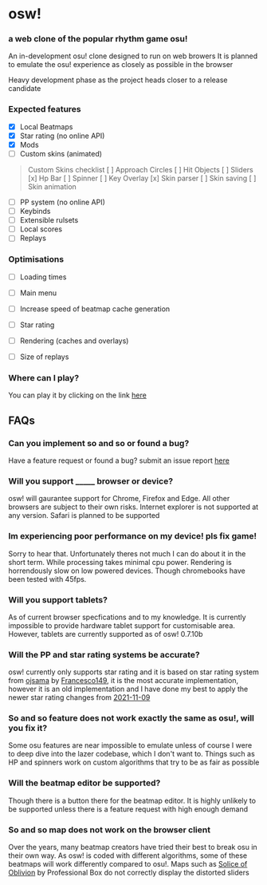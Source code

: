 # osw!
### a web clone of the popular rhythm game osu!
An in-development osu! clone designed to run on web browers
It is planned to emulate the osu! experience as closely as possible in the browser

Heavy development phase as the project heads closer to a release candidate

### Expected features
- [x] Local Beatmaps
- [x] Star rating (no online API)
- [x] Mods
- [ ] Custom skins (animated)
> Custom Skins checklist
[ ] Approach Circles
[ ] Hit Objects
[ ] Sliders
[x] Hp Bar
[ ] Spinner
[ ] Key Overlay
[x] Skin parser
[ ] Skin saving
[ ] Skin animation
- [ ] PP system (no online API)
- [ ] Keybinds
- [ ] Extensible rulsets
- [ ] Local scores
- [ ] Replays

### Optimisations
- [ ] Loading times
- [ ] Main menu
- [ ] Increase speed of beatmap cache generation
- [ ] Star rating
- [ ] Rendering (caches and overlays)
- [ ] Size of replays


### Where can I play?
You can play it by clicking on the link [here](https://joshua-usi.github.io/osw)
  
## FAQs
### Can you implement so and so or found a bug?
Have a feature request or found a bug? submit an issue report [here](https://github.com/Joshua-Usi/osw/issues/new/choose)

### Will you support _____ browser or device?
osw! will gaurantee support for Chrome, Firefox and Edge. All other browsers are subject to their own risks. Internet explorer is not supported at any version. Safari is planned to be supported

### Im experiencing poor performance on my device! pls fix game!
Sorry to hear that. Unfortunately theres not much I can do about it in the short term. While processing takes minimal cpu power. Rendering is horrendously slow on low powered devices. Though chromebooks have been tested with 45fps.

### Will you support tablets?
As of current browser specfications and to my knowledge. It is currently impossible to provide hardware tablet support for customisable area. However, tablets are currently supported as of osw! 0.7.10b

### Will the PP and star rating systems be accurate?
osw! currently only supports star rating and it is based on star rating system from [ojsama](https://github.com/Francesco149/ojsama) by [Francesco149](https://github.com/Francesco149), it is the most accurate implementation, however it is an old implementation and I have done my best to apply the newer star rating changes from [2021-11-09](https://osu.ppy.sh/home/news/2021-11-09-performance-points-star-rating-updates)
 
### So and so feature does not work exactly the same as osu!, will you fix it?
Some osu features are near impossible to emulate unless of course I were to deep dive into the lazer codebase, which I don't want to. Things such as HP and spinners work on custom algorithms that try to be as fair as possible
  
### Will the beatmap editor be supported?
Though there is a button there for the beatmap editor. It is highly unlikely to be supported unless there is a feature request with high enough demand

### So and so map does not work on the browser client
Over the years, many beatmap creators have tried their best to break osu in their own way. As osw! is coded with different algorithms, some of these beatmaps will work differently compared to osu!. Maps such as [Solice of Oblivion](https://osu.ppy.sh/s/594751) by Professional Box do not correctly display the distorted sliders
